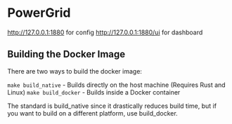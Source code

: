 # PowerGrid

http://127.0.0.1:1880 for config
http://127.0.0.1:1880/ui for dashboard

## Building the Docker Image

There are two ways to build the docker image:

`make build_native` - Builds directly on the host machine (Requires Rust and Linux)
`make build_docker` - Builds inside a Docker container

The standard is build_native since it drastically reduces build time, but if you want to build on a different platform, use build_docker.